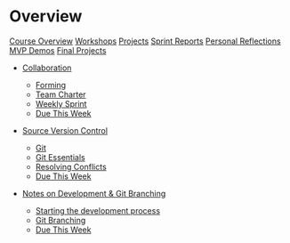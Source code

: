 # Overview

[Course Overview](course-overview.md)
[Workshops](lessons/workshops.md)
[Projects](lessons/projects.md)
[Sprint Reports](lessons/sprint-reports.md)
[Personal Reflections](lessons/personal-reflection.md)
[MVP Demos](lessons/mvp-demos.md)
[Final Projects](lessons/final-projects.md)

<!--
- [Workshops](lessons/workshops.md)

  - [Kickoff](lessons/workshops/kickoff.md)
- [Git](lessons/workshops/git.md)
  - [Branching and Merging](lessons/workshops/branching-and-merging.md)
  - [Code Review](lessons/workshops/code-review.md)
  - [How to Demo a Project](lessons/workshops/demos.md) -->

- [Collaboration](lessons/collaboration.md)

  - [Forming](lessons/collaboration/forming.md)
  - [Team Charter](lessons/collaboration/team-charter.md)
  - [Weekly Sprint](lessons/collaboration/sprint.md)
  - [Due This Week](lessons/collaboration/due-this-week.md)

- [Source Version Control](lessons/source-version-control.md)

  - [Git](lessons/source-version-control/git.md)
  - [Git Essentials](lessons/source-version-control/git-essentials.md)
  - [Resolving Conflicts](lessons/source-version-control/resolving-conflicts.md)
  - [Due This Week](lessons/source-version-control/due-this-week.md)

- [Notes on Development & Git Branching](lessons/notes-on-development-and-git-branching.md)

  - [Starting the development process](lessons/notes-on-development-and-git-branching/starting-the-development-process.md)
  - [Git Branching](lessons/notes-on-development-and-git-branching/git-branching.md)
  - [Due This Week](lessons/notes-on-development-and-git-branching/due-this-week.md)

  <!--
          - [Storming](lessons/collaboration/storming.md)
          - [Norming](lessons/collaboration/norming.md)
          - [Performing](lessons/collaboration/performing.md)
          - [Conflict](lessons/collaboration/conflict.md)
          - [Feedback](lessons/collaboration/feedback.md)
          - [Bonus: Emotional Intelligence](lessons/collaboration/eq.md)

  -->
